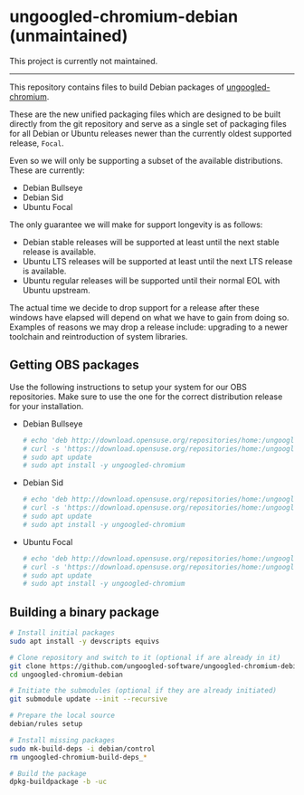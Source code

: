 # ungoogled-chromium-debian (unmaintained)

This project is currently not maintained.

---

This repository contains files to build Debian packages of
[ungoogled-chromium](//github.com/Eloston/ungoogled-chromium).

These are the new unified packaging files which are designed to be built
directly from the git repository and serve as a single set of packaging
files for all Debian or Ubuntu releases newer than the currently oldest
supported release, `Focal`.

Even so we will only be supporting a subset of the available distributions.
These are currently:
- Debian Bullseye
- Debian Sid
- Ubuntu Focal

The only guarantee we will make for support longevity is as follows:
- Debian stable releases will be supported at least until the next stable release is available.
- Ubuntu LTS releases will be supported at least until the next LTS release is available.
- Ubuntu regular releases will be supported until their normal EOL with Ubuntu upstream.

The actual time we decide to drop support for a release after these windows
have elapsed will depend on what we have to gain from doing so. Examples of
reasons we may drop a release include: upgrading to a newer toolchain and
reintroduction of system libraries.

## Getting OBS packages

Use the following instructions to setup your system for our OBS repositories. Make sure to use the one for the correct distribution release for your installation.
- Debian Bullseye
  ```sh
  # echo 'deb http://download.opensuse.org/repositories/home:/ungoogled_chromium/Debian_Bullseye/ /' | sudo tee /etc/apt/sources.list.d/home-ungoogled_chromium.list > /dev/null
  # curl -s 'https://download.opensuse.org/repositories/home:/ungoogled_chromium/Debian_Bullseye/Release.key' | gpg --dearmor | sudo tee /etc/apt/trusted.gpg.d/home-ungoogled_chromium.gpg > /dev/null
  # sudo apt update
  # sudo apt install -y ungoogled-chromium
  ```
- Debian Sid
  ```sh
  # echo 'deb http://download.opensuse.org/repositories/home:/ungoogled_chromium/Debian_Sid/ /' | sudo tee /etc/apt/sources.list.d/home-ungoogled_chromium.list > /dev/null
  # curl -s 'https://download.opensuse.org/repositories/home:/ungoogled_chromium/Debian_Sid/Release.key' | gpg --dearmor | sudo tee /etc/apt/trusted.gpg.d/home-ungoogled_chromium.gpg > /dev/null
  # sudo apt update
  # sudo apt install -y ungoogled-chromium
  ```
- Ubuntu Focal
  ```sh
  # echo 'deb http://download.opensuse.org/repositories/home:/ungoogled_chromium/Ubuntu_Focal/ /' | sudo tee /etc/apt/sources.list.d/home-ungoogled_chromium.list > /dev/null
  # curl -s 'https://download.opensuse.org/repositories/home:/ungoogled_chromium/Ubuntu_Focal/Release.key' | gpg --dearmor | sudo tee /etc/apt/trusted.gpg.d/home-ungoogled_chromium.gpg > /dev/null
  # sudo apt update
  # sudo apt install -y ungoogled-chromium
  ```

## Building a binary package

```sh
# Install initial packages
sudo apt install -y devscripts equivs

# Clone repository and switch to it (optional if are already in it)
git clone https://github.com/ungoogled-software/ungoogled-chromium-debian.git
cd ungoogled-chromium-debian

# Initiate the submodules (optional if they are already initiated)
git submodule update --init --recursive

# Prepare the local source
debian/rules setup

# Install missing packages
sudo mk-build-deps -i debian/control
rm ungoogled-chromium-build-deps_*

# Build the package
dpkg-buildpackage -b -uc
```
